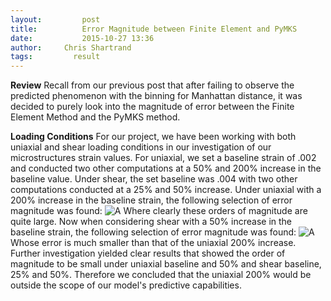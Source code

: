 ```yaml
---
layout:     	post
title:      	Error Magnitude between Finite Element and PyMKS
date:       	2015-10-27 13:36
author:     Chris Shartrand
tags:         result
---
```

<!-- Start Writing Below in Markdown -->
**Review**
Recall from our previous post that after failing to observe the predicted phenomenon with the binning for Manhattan distance, it was decided to purely look into the magnitude of error between the Finite Element Method and the PyMKS method.

**Loading Conditions**
For our project, we have been working with both uniaxial and shear loading conditions in our investigation of our microstructures strain values. For uniaxial, we set a baseline strain of .002 and conducted two other computations at a 50% and 200% increase in the baseline value. Under shear, the set baseline was .004 with two other computations conducted at a 25% and 50% increase.
Under uniaxial with a 200% increase in the baseline strain, the following selection of error magnitude was found:
![A](/MIC-AL7075-PARTICLES/img/Presentation_Images/uniaxial200percent.png)
Where clearly these orders of magnitude are quite large.
Now when considering shear with a 50% increase in the baseline strain, the following selection of error magnitude was found:
![A](/MIC-AL7075-PARTICLES/img/Presentation_Images/shearbaseline.png)
Whose error is much smaller than that of the uniaxial 200% increase.
Further investigation yielded clear results that showed the order of magnitude to be small under uniaxial baseline and 50% and shear baseline, 25% and 50%. Therefore we concluded that the uniaxial 200% would be outside the scope of our model's predictive capabilities. 
